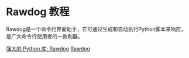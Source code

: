 # Rawdog 教程

<show-structure depth="3"/>

Rawdog是一个命令行界面助手，它可通过生成和自动执行Python脚本来响应，是广大命令行使用者的一款利器。

<seealso>
<category ref="ref_docs">
    <a href="https://mp.weixin.qq.com/s/xiDT8CNne0cRemSWfJ2nZg">强大的 Python 库: Rawdog</a>
</category>
<category ref="ref_github">
    <a href="https://github.com/AbanteAI/rawdog">Rawdog</a>
</category>
<category ref="ref_issues">
</category>
<category ref="ref_hf">
</category>
<category ref="ref_ms">
</category>
</seealso>